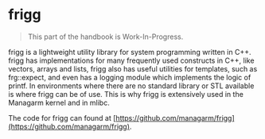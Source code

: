 # frigg

> This part of the handbook is Work-In-Progress.

frigg is a lightweight utility library for system programming written in C++.
frigg has implementations for many frequently used constructs in C++, like vectors, arrays and lists, frigg also has useful utilities for templates, such as frg::expect, and even has a logging module which implements the logic of printf. In environments where there are no standard library or STL available is where frigg can be of use. This is why frigg is extensively used in the Managarm kernel and in mlibc.

The code for frigg can found at [https://github.com/managarm/frigg](https://github.com/managarm/frigg).

